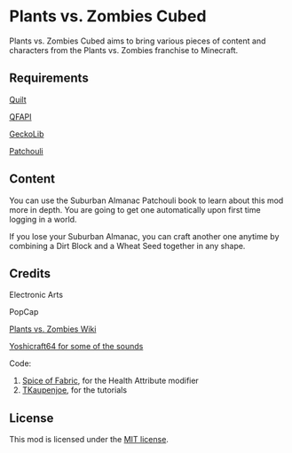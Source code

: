 # Plants vs. Zombies Cubed

Plants vs. Zombies Cubed aims to bring various pieces of content and characters from the Plants vs. Zombies franchise to Minecraft.


## Requirements
[Quilt](https://quiltmc.org/en/)

[QFAPI](https://github.com/QuiltMC/quilted-fabric-api)

[GeckoLib](https://github.com/bernie-g/geckolib)

[Patchouli](https://github.com/VazkiiMods/Patchouli/)


## Content

You can use the Suburban Almanac Patchouli book to learn about this mod more in depth. You are going to get one automatically upon first time logging in a world.

If you lose your Suburban Almanac, you can craft another one anytime by combining a Dirt Block and a Wheat Seed together in any shape.


## Credits

Electronic Arts

PopCap

[Plants vs. Zombies Wiki](https://plantsvszombies.fandom.com/wiki/Main_Page)

[Yoshicraft64 for some of the sounds](https://www.youtube.com/watch?v=hr2-zJYbgQg)


Code:
1. [Spice of Fabric](https://github.com/Siphalor/spiceoffabric), for the Health Attribute modifier
2. [TKaupenjoe](https://www.youtube.com/c/TKaupenjoe), for the tutorials

## License

This mod is licensed under the [MIT license](./LICENSE.md).
